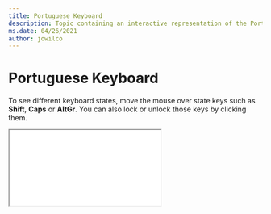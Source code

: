 ```yaml
--- 
title: Portuguese Keyboard 
description: Topic containing an interactive representation of the Portuguese Keyboard 
ms.date: 04/26/2021 
author: jowilco 
--- 
```

 
# Portuguese Keyboard 
 
To see different keyboard states, move the mouse over state keys such as **Shift**, **Caps** or **AltGr**. You can also lock or unlock those keys by clicking them. 
 
<iframe src="kbdpo.html"></iframe> 
